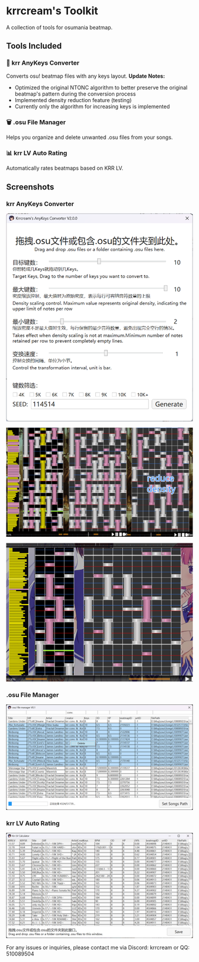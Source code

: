 ﻿# krrcream's Toolkit

A collection of tools for osumania beatmap.

## Tools Included

### 🎵 krr AnyKeys Converter
Converts osu! beatmap files with any keys layout.
**Update Notes:**
- Optimized the original NTONC algorithm to better preserve the original beatmap's pattern during the conversion process
- Implemented density reduction feature (testing)
- Currently only the algorithm for increasing keys is implemented

### 🗑️ .osu File Manager
Helps you organize and delete unwanted .osu files from your songs.

### 📊 krr LV Auto Rating
Automatically rates beatmaps based on KRR LV.

## Screenshots
### krr AnyKeys Converter
![img_1.png](img/I1.png)

![img_4.png](img/C1.png)

![img_5.png](img/C2.png)

### .osu File Manager
![img_2.png](img/I2.png)

### krr LV Auto Rating
![img_3.png](img/I3.png)

For any issues or inquiries, please contact me via Discord: krrcream or QQ: 510089504